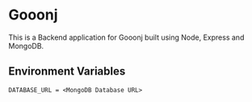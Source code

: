 # Gooonj

This is a Backend application for Gooonj built using Node, Express and MongoDB.

## Environment Variables

```
DATABASE_URL = <MongoDB Database URL>
```
